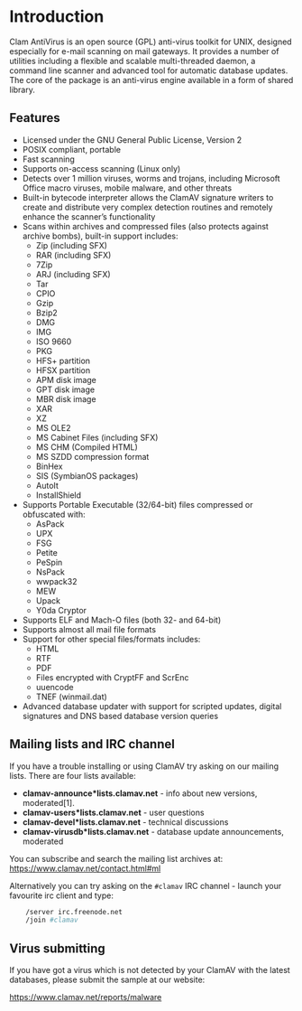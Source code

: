 # Introduction

Clam AntiVirus is an open source (GPL) anti-virus toolkit for UNIX, designed especially for e-mail scanning on mail gateways. It provides a number of utilities including a flexible and scalable multi-threaded daemon, a command line scanner and advanced tool for automatic database updates. The core of the package is an anti-virus engine available in a form of shared library.

## Features

- Licensed under the GNU General Public License, Version 2
- POSIX compliant, portable
- Fast scanning
- Supports on-access scanning (Linux only)
- Detects over 1 million viruses, worms and trojans, including Microsoft Office macro viruses, mobile malware, and other threats
- Built-in bytecode interpreter allows the ClamAV signature writers to create and distribute very complex detection routines and remotely enhance the scanner’s functionality
- Scans within archives and compressed files (also protects against archive bombs), built-in support includes:
  - Zip (including SFX)
  - RAR (including SFX)
  - 7Zip
  - ARJ (including SFX)
  - Tar
  - CPIO
  - Gzip
  - Bzip2
  - DMG
  - IMG
  - ISO 9660
  - PKG
  - HFS+ partition
  - HFSX partition
  - APM disk image
  - GPT disk image
  - MBR disk image
  - XAR
  - XZ
  - MS OLE2
  - MS Cabinet Files (including SFX)
  - MS CHM (Compiled HTML)
  - MS SZDD compression format
  - BinHex
  - SIS (SymbianOS packages)
  - AutoIt
  - InstallShield
- Supports Portable Executable (32/64-bit) files compressed or obfuscated with:
  - AsPack
  - UPX
  - FSG
  - Petite
  - PeSpin
  - NsPack
  - wwpack32
  - MEW
  - Upack
  - Y0da Cryptor
- Supports ELF and Mach-O files (both 32- and 64-bit)
- Supports almost all mail file formats
- Support for other special files/formats includes:
  - HTML
  - RTF
  - PDF
  - Files encrypted with CryptFF and ScrEnc
  - uuencode
  - TNEF (winmail.dat)
- Advanced database updater with support for scripted updates, digital signatures and DNS based database version queries

## Mailing lists and IRC channel

If you have a trouble installing or using ClamAV try asking on our mailing lists. There are four lists available:

- **clamav-announce\*lists.clamav.net** - info about new versions, moderated\[1\].
- **clamav-users\*lists.clamav.net** - user questions
- **clamav-devel\*lists.clamav.net** - technical discussions
- **clamav-virusdb\*lists.clamav.net** - database update announcements, moderated

You can subscribe and search the mailing list archives at: <https://www.clamav.net/contact.html#ml>

Alternatively you can try asking on the `#clamav` IRC channel - launch your favourite irc client and type:

```bash
    /server irc.freenode.net
    /join #clamav
```

## Virus submitting

If you have got a virus which is not detected by your ClamAV with the latest databases, please submit the sample at our website:

<https://www.clamav.net/reports/malware>